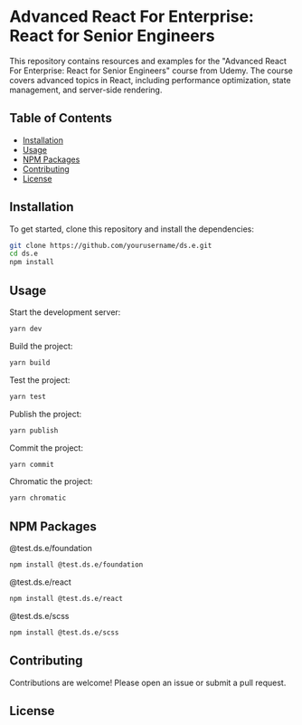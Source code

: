 # Advanced React For Enterprise: React for Senior Engineers

This repository contains resources and examples for the "Advanced React For Enterprise: React for Senior Engineers" course from Udemy. The course covers advanced topics in React, including performance optimization, state management, and server-side rendering.

## Table of Contents

- [Installation](#installation)
- [Usage](#usage)
- [NPM Packages](#npm-packages)
- [Contributing](#contributing)
- [License](#license)

## Installation

To get started, clone this repository and install the dependencies:
```bash
git clone https://github.com/yourusername/ds.e.git
cd ds.e
npm install 
```

## Usage
Start the development server:
```bash
yarn dev
```
Build the project:
```bash
yarn build
```
Test the project:
```bash
yarn test
```
Publish the project:
```bash
yarn publish
```
Commit the project:
```bash
yarn commit
```
Chromatic the project:
```bash
yarn chromatic
```

## NPM Packages
@test.ds.e/foundation
```bash
npm install @test.ds.e/foundation
```
@test.ds.e/react
```bash
npm install @test.ds.e/react
```
@test.ds.e/scss
```bash
npm install @test.ds.e/scss
```

## Contributing
Contributions are welcome! Please open an issue or submit a pull request.

## License
